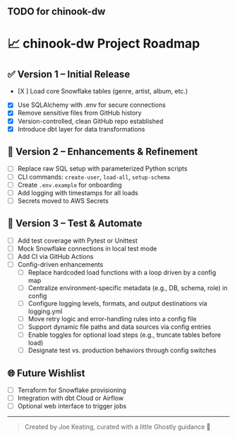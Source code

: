 ## TODO for chinook-dw

# 📈 chinook-dw Project Roadmap

## ✅ Version 1 – Initial Release
- [X ] Load core Snowflake tables (genre, artist, album, etc.)
- [x] Use SQLAlchemy with .env for secure connections
- [x] Remove sensitive files from GitHub history
- [x] Version-controlled, clean GitHub repo established
- [x] Introduce dbt layer for data transformations

## 🔄 Version 2 – Enhancements & Refinement
- [ ] Replace raw SQL setup with parameterized Python scripts
- [ ] CLI commands: `create-user`, `load-all`, `setup-schema`
- [ ] Create `.env.example` for onboarding
- [ ] Add logging with timestamps for all loads
- [ ] Secrets moved to AWS Secrets

## 🧪 Version 3 – Test & Automate
- [ ] Add test coverage with Pytest or Unittest
- [ ] Mock Snowflake connections in local test mode
- [ ] Add CI via GitHub Actions
- [ ] Config-driven enhancements
    - [ ] Replace hardcoded load functions with a loop driven by a config map
    - [ ]  Centralize environment-specific metadata (e.g., DB, schema, role) in config
    - [ ]   Configure logging levels, formats, and output destinations via logging.yml
    - [ ]   Move retry logic and error-handling rules into a config file
    - [ ]   Support dynamic file paths and data sources via config entries
    - [ ]   Enable toggles for optional load steps (e.g., truncate tables before load)
    - [ ]   Designate test vs. production behaviors through config switches

## 🌐 Future Wishlist
- [ ] Terraform for Snowflake provisioning
- [ ] Integration with dbt Cloud or Airflow
- [ ] Optional web interface to trigger jobs

---
> Created by Joe Keating, curated with a little Ghostly guidance :ghost:
